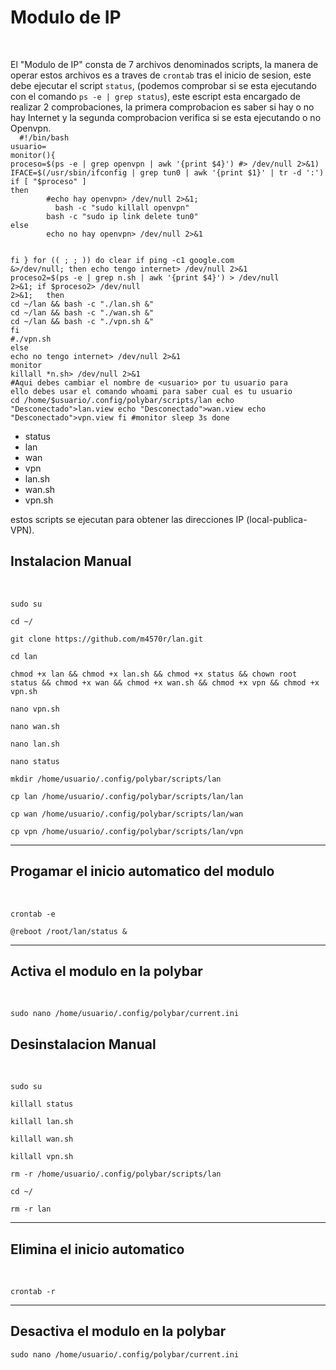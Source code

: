 <h1>Modulo de IP</h1><br>
<p>
El "Modulo de IP" consta de 7 archivos denominados scripts, la manera de operar estos archivos es a traves de <code>crontab</code> tras el inicio de sesion, este debe ejecutar el script <code>status</code>, (podemos comprobar si se esta ejecutando con el comando <code>ps -e | grep status</code>), este escript esta encargado de realizar 2 comprobaciones, la primera comprobacion es saber si hay o no hay Internet y la segunda comprobacion verifica si se esta ejecutando o no  Openvpn.
  <code>
  #!/bin/bash
usuario=
monitor(){
proceso=$(ps -e | grep openvpn | awk '{print $4}') #> /dev/null 2>&1)
IFACE=$(/usr/sbin/ifconfig | grep tun0 | awk '{print $1}' | tr -d ':')
if [ "$proceso" ]
then
      	#echo hay openvpn> /dev/null 2>&1;
	      bash -c "sudo killall openvpn"
        bash -c "sudo ip link delete tun0"
else
   	    echo no hay openvpn> /dev/null 2>&1
	
fi
}
for (( ; ; ))
do
clear
if ping -c1 google.com &>/dev/null; then
	echo tengo internet> /dev/null 2>&1	
	proceso2=$(ps -e | grep n.sh | awk '{print $4}') > /dev/null 2>&1;
		if $proceso2> /dev/null 2>&1;	then
			cd ~/lan && bash -c "./lan.sh &"
			cd ~/lan && bash -c "./wan.sh &"
			cd ~/lan && bash -c "./vpn.sh &"
		fi	
#./vpn.sh
else 
	echo no tengo internet> /dev/null 2>&1
	monitor
	killall *n.sh> /dev/null 2>&1
	#Aqui debes cambiar el nombre de <usuario> por tu usuario para ello debes usar el comando whoami para saber cual es tu usuario
	cd /home/$usuario/.config/polybar/scripts/lan
	echo	"Desconectado">lan.view
	echo	"Desconectado">wan.view
	echo	"Desconectado">vpn.view
fi
#monitor
sleep 3s
done
  </code>
  <ul>
  <li>status</li>
  <li>lan</li>
  <li>wan</li>
  <li>vpn</li>
  <li>lan.sh</li>
  <li>wan.sh</li>
  <li>vpn.sh</li>
  </ul>
  estos scripts se ejecutan para obtener las direcciones IP (local-publica-VPN).
</p>
<h2>Instalacion Manual</h2><br>

```
sudo su
```

```
cd ~/
```

```
git clone https://github.com/m4570r/lan.git
```

```
cd lan
```

```
chmod +x lan && chmod +x lan.sh && chmod +x status && chown root status && chmod +x wan && chmod +x wan.sh && chmod +x vpn && chmod +x vpn.sh
```

```
nano vpn.sh
```

```
nano wan.sh
```

```
nano lan.sh
```

```
nano status
```

```
mkdir /home/usuario/.config/polybar/scripts/lan 
```

```
cp lan /home/usuario/.config/polybar/scripts/lan/lan 
```

```
cp wan /home/usuario/.config/polybar/scripts/lan/wan 
```

```
cp vpn /home/usuario/.config/polybar/scripts/lan/vpn 
```

<hr>
<h2>Progamar el inicio automatico del modulo</h2><br>


```
crontab -e
```

```
@reboot /root/lan/status & 

```

<hr>
<h2>Activa el modulo en la polybar</h2><br>

```
sudo nano /home/usuario/.config/polybar/current.ini
```

<h2>Desinstalacion Manual</h2><br>

```
sudo su
```

```
killall status
```

```
killall lan.sh
```

```
killall wan.sh
```

```
killall vpn.sh
```

```
rm -r /home/usuario/.config/polybar/scripts/lan
```

```
cd ~/
```

```
rm -r lan
```

<hr>
<h2>Elimina el inicio automatico</h2><br>

```
crontab -r
```
<hr>

<h2>Desactiva el modulo en la polybar</h2>

```
sudo nano /home/usuario/.config/polybar/current.ini
```
